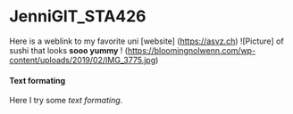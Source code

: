 # JenniGIT_STA426

Here is a weblink to my favorite uni [website] (https://asvz.ch)
![Picture] of sushi that looks **sooo yummy** ! (https://bloomingnolwenn.com/wp-content/uploads/2019/02/IMG_3775.jpg)

#### Text formating
Here I try some _text formating_.
